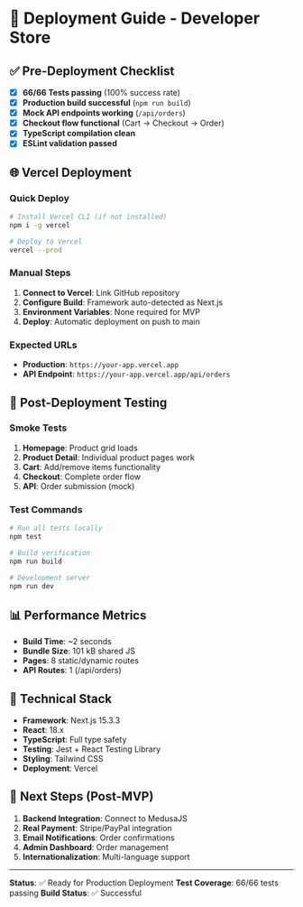 # 🚀 Deployment Guide - Developer Store

## ✅ Pre-Deployment Checklist

- [x] **66/66 Tests passing** (100% success rate)
- [x] **Production build successful** (`npm run build`)
- [x] **Mock API endpoints working** (`/api/orders`)
- [x] **Checkout flow functional** (Cart → Checkout → Order)
- [x] **TypeScript compilation clean**
- [x] **ESLint validation passed**

## 🌐 Vercel Deployment

### Quick Deploy
```bash
# Install Vercel CLI (if not installed)
npm i -g vercel

# Deploy to Vercel
vercel --prod
```

### Manual Steps
1. **Connect to Vercel**: Link GitHub repository
2. **Configure Build**: Framework auto-detected as Next.js
3. **Environment Variables**: None required for MVP
4. **Deploy**: Automatic deployment on push to main

### Expected URLs
- **Production**: `https://your-app.vercel.app`
- **API Endpoint**: `https://your-app.vercel.app/api/orders`

## 🧪 Post-Deployment Testing

### Smoke Tests
1. **Homepage**: Product grid loads
2. **Product Detail**: Individual product pages work
3. **Cart**: Add/remove items functionality
4. **Checkout**: Complete order flow
5. **API**: Order submission (mock)

### Test Commands
```bash
# Run all tests locally
npm test

# Build verification
npm run build

# Development server
npm run dev
```

## 📊 Performance Metrics

- **Build Time**: ~2 seconds
- **Bundle Size**: 101 kB shared JS
- **Pages**: 8 static/dynamic routes
- **API Routes**: 1 (/api/orders)

## 🔧 Technical Stack

- **Framework**: Next.js 15.3.3
- **React**: 18.x
- **TypeScript**: Full type safety
- **Testing**: Jest + React Testing Library
- **Styling**: Tailwind CSS
- **Deployment**: Vercel

## 🎯 Next Steps (Post-MVP)

1. **Backend Integration**: Connect to MedusaJS
2. **Real Payment**: Stripe/PayPal integration
3. **Email Notifications**: Order confirmations
4. **Admin Dashboard**: Order management
5. **Internationalization**: Multi-language support

---

**Status**: ✅ Ready for Production Deployment
**Test Coverage**: 66/66 tests passing
**Build Status**: ✅ Successful 
